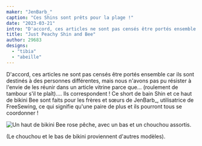 ```yaml
---
maker: "JenBarb_"
caption: "Ces Shins sont prêts pour la plage !"
date: "2023-03-21"
intro: "D'accord, ces articles ne sont pas censés être portés ensemble car ils sont destinés à des personnes différentes, mais nous n'avons pas pu résister à l'envie de les réunir dans un article vitrine parce que... (roulement de tambour s'il te plaît).... Ils correspondent ! Ce short de bain Shin et ce haut de bikini Bee sont faits pour les frères et sœurs de JenBarb_, utilisatrice de FreeSewing, ce qui signifie qu'une paire de plus et ils pourront tous se coordonner !"
title: "Just Peachy Shin and Bee"
author: 29683
designs:
  - "tibia"
  - "abeille"
---
```


D'accord, ces articles ne sont pas censés être portés ensemble car ils sont destinés à des personnes différentes, mais nous n'avons pas pu résister à l'envie de les réunir dans un article vitrine parce que... (roulement de tambour s'il te plaît).... Ils correspondent ! Ce short de bain Shin et ce haut de bikini Bee sont faits pour les frères et sœurs de JenBarb_, utilisatrice de FreeSewing, ce qui signifie qu'une paire de plus et ils pourront tous se coordonner !

![Un haut de bikini Bee rose pêche, avec un bas et un chouchou assortis.](https://posts.freesewing.org/uploads/Pink_Bee_d2652fb34f.jpeg)

(Le chouchou et le bas de bikini proviennent d'autres modèles).
